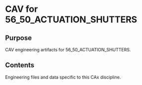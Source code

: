# CAV for 56_50_ACTUATION_SHUTTERS

## Purpose
CAV engineering artifacts for 56_50_ACTUATION_SHUTTERS.

## Contents
Engineering files and data specific to this CAx discipline.
